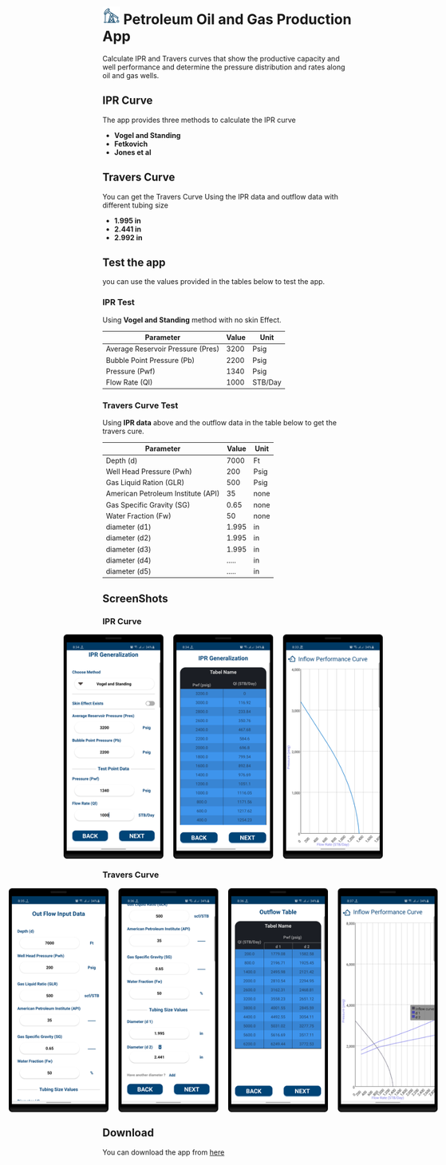 # <img src="screenshots/app_icon.png" alt="app icon" width="35"/> Petroleum Oil and Gas Production App
Calculate IPR and Travers curves that show the productive capacity and well performance and determine the pressure distribution and rates along oil and gas wells.



## IPR Curve
The app provides three methods to calculate the IPR curve
- **Vogel and Standing**
- **Fetkovich**
- **Jones et al**



## Travers Curve
You can get the Travers Curve Using the IPR data and outflow data
with different tubing size
- **1.995 in**
- **2.441 in**
- **2.992 in**



## Test the app
you can use the values provided in the tables below to test the app.

### IPR Test

Using **Vogel and Standing** method with no skin Effect.

| Parameter                         | Value| Unit   |
|-----------------------------------|------|--------|
| Average Reservoir Pressure (Pres) | 3200 | Psig   |
| Bubble Point Pressure (Pb)        | 2200 | Psig   |
| Pressure (Pwf)                    | 1340 | Psig   |
| Flow Rate (QI)                    | 1000 | STB/Day|

### Travers Curve Test

Using **IPR data** above and the outflow data in the table below to get the travers cure.

| Parameter                          | Value | Unit |
|------------------------------------|-------|------|
| Depth (d)                          | 7000  | Ft   |
| Well Head Pressure (Pwh)           | 200   | Psig |
| Gas Liquid Ration (GLR)            | 500   | Psig |
| American Petroleum Institute (API) | 35    | none |
| Gas Specific Gravity (SG)          | 0.65  | none |
| Water Fraction (Fw)                | 50    | none |
| diameter (d1)                      | 1.995 | in   |
| diameter (d2)                      | 1.995 | in   |
| diameter (d3)                      | 1.995 | in   |
| diameter (d4)                      | ..... | in   |
| diameter (d5)                      | ..... | in   |




## ScreenShots

### IPR Curve
<div style="display: flex; justify-content: center;">
  <img src="screenshots/ipr_input_data.png" alt="IPR Input Data" width="200" style="margin-right: 20px;" />
  <img src="screenshots/ipr_table.png" alt="IPR Table" width="200" style="margin-right: 20px;" />
  <img src="screenshots/ipr_curve.png" alt="IPR Curve" width="200" style="margin-right: 20px;" />
</div>

### Travers Curve
<div style="display: flex; justify-content: center;">
  <img src="screenshots/out_flow_input_data1.png" alt="IPR Input Data" width="200" style="margin-right: 20px;" />
  <img src="screenshots/out_flow_input_data2.png" alt="IPR Input Data" width="200" style="margin-right: 20px;" />
  <img src="screenshots/out_flow_table.png" alt="IPR Table" width="200" style="margin-right: 20px;" />
  <img src="screenshots/travers_curve.png" alt="IPR Curve" width="200" style="margin-right: 20px;" />
</div>





## Download
You can download the app from [here](apk/Petroleum_Production.apk)


